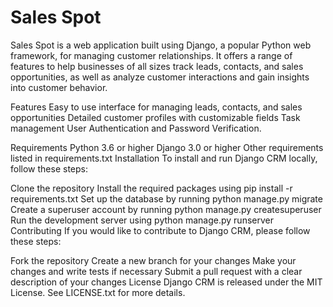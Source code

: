 # Sales Spot 

Sales Spot is a web application built using Django, a popular Python web framework, for managing customer relationships. It offers a range of features to help businesses of all sizes track leads, contacts, and sales opportunities, as well as analyze customer interactions and gain insights into customer behavior.

Features
Easy to use interface for managing leads, contacts, and sales opportunities
Detailed customer profiles with customizable fields
Task management
User Authentication and Password Verification.


Requirements
Python 3.6 or higher
Django 3.0 or higher
Other requirements listed in requirements.txt
Installation
To install and run Django CRM locally, follow these steps:

Clone the repository
Install the required packages using pip install -r requirements.txt
Set up the database by running python manage.py migrate
Create a superuser account by running python manage.py createsuperuser
Run the development server using python manage.py runserver
Contributing
If you would like to contribute to Django CRM, please follow these steps:

Fork the repository
Create a new branch for your changes
Make your changes and write tests if necessary
Submit a pull request with a clear description of your changes
License
Django CRM is released under the MIT License. See LICENSE.txt for more details.
